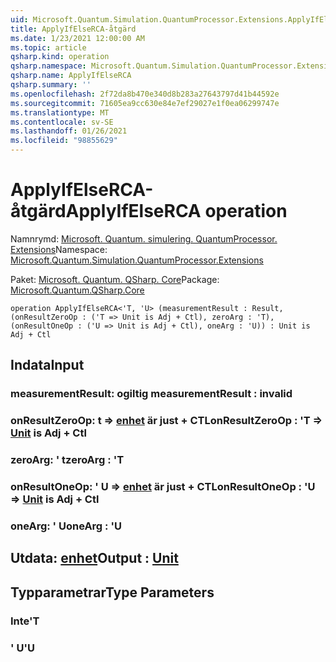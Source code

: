 ```yaml
---
uid: Microsoft.Quantum.Simulation.QuantumProcessor.Extensions.ApplyIfElseRCA
title: ApplyIfElseRCA-åtgärd
ms.date: 1/23/2021 12:00:00 AM
ms.topic: article
qsharp.kind: operation
qsharp.namespace: Microsoft.Quantum.Simulation.QuantumProcessor.Extensions
qsharp.name: ApplyIfElseRCA
qsharp.summary: ''
ms.openlocfilehash: 2f72da8b470e340d8b283a27643797d41b44592e
ms.sourcegitcommit: 71605ea9cc630e84e7ef29027e1f0ea06299747e
ms.translationtype: MT
ms.contentlocale: sv-SE
ms.lasthandoff: 01/26/2021
ms.locfileid: "98855629"
---
```

# <a name="applyifelserca-operation"></a><span data-ttu-id="4fde9-102">ApplyIfElseRCA-åtgärd</span><span class="sxs-lookup"><span data-stu-id="4fde9-102">ApplyIfElseRCA operation</span></span>

<span data-ttu-id="4fde9-103">Namnrymd: [Microsoft. Quantum. simulering. QuantumProcessor. Extensions](xref:Microsoft.Quantum.Simulation.QuantumProcessor.Extensions)</span><span class="sxs-lookup"><span data-stu-id="4fde9-103">Namespace: [Microsoft.Quantum.Simulation.QuantumProcessor.Extensions](xref:Microsoft.Quantum.Simulation.QuantumProcessor.Extensions)</span></span>

<span data-ttu-id="4fde9-104">Paket: [Microsoft. Quantum. QSharp. Core](https://nuget.org/packages/Microsoft.Quantum.QSharp.Core)</span><span class="sxs-lookup"><span data-stu-id="4fde9-104">Package: [Microsoft.Quantum.QSharp.Core](https://nuget.org/packages/Microsoft.Quantum.QSharp.Core)</span></span>




```qsharp
operation ApplyIfElseRCA<'T, 'U> (measurementResult : Result, (onResultZeroOp : ('T => Unit is Adj + Ctl), zeroArg : 'T), (onResultOneOp : ('U => Unit is Adj + Ctl), oneArg : 'U)) : Unit is Adj + Ctl
```


## <a name="input"></a><span data-ttu-id="4fde9-105">Indata</span><span class="sxs-lookup"><span data-stu-id="4fde9-105">Input</span></span>

### <a name="measurementresult--__invalidresult__"></a><span data-ttu-id="4fde9-106">measurementResult: __ogiltig <Result>__</span><span class="sxs-lookup"><span data-stu-id="4fde9-106">measurementResult : __invalid<Result>__</span></span>




### <a name="onresultzeroop--t--unit--is-adj--ctl"></a><span data-ttu-id="4fde9-107">onResultZeroOp: t => [enhet](xref:microsoft.quantum.lang-ref.unit)  är just + CTL</span><span class="sxs-lookup"><span data-stu-id="4fde9-107">onResultZeroOp : 'T => [Unit](xref:microsoft.quantum.lang-ref.unit)  is Adj + Ctl</span></span>




### <a name="zeroarg--t"></a><span data-ttu-id="4fde9-108">zeroArg: ' t</span><span class="sxs-lookup"><span data-stu-id="4fde9-108">zeroArg : 'T</span></span>




### <a name="onresultoneop--u--unit--is-adj--ctl"></a><span data-ttu-id="4fde9-109">onResultOneOp: ' U => [enhet](xref:microsoft.quantum.lang-ref.unit)  är just + CTL</span><span class="sxs-lookup"><span data-stu-id="4fde9-109">onResultOneOp : 'U => [Unit](xref:microsoft.quantum.lang-ref.unit)  is Adj + Ctl</span></span>




### <a name="onearg--u"></a><span data-ttu-id="4fde9-110">oneArg: ' U</span><span class="sxs-lookup"><span data-stu-id="4fde9-110">oneArg : 'U</span></span>





## <a name="output--unit"></a><span data-ttu-id="4fde9-111">Utdata: [enhet](xref:microsoft.quantum.lang-ref.unit)</span><span class="sxs-lookup"><span data-stu-id="4fde9-111">Output : [Unit](xref:microsoft.quantum.lang-ref.unit)</span></span>



## <a name="type-parameters"></a><span data-ttu-id="4fde9-112">Typparametrar</span><span class="sxs-lookup"><span data-stu-id="4fde9-112">Type Parameters</span></span>

### <a name="t"></a><span data-ttu-id="4fde9-113">Inte</span><span class="sxs-lookup"><span data-stu-id="4fde9-113">'T</span></span>


### <a name="u"></a><span data-ttu-id="4fde9-114">' U</span><span class="sxs-lookup"><span data-stu-id="4fde9-114">'U</span></span>


